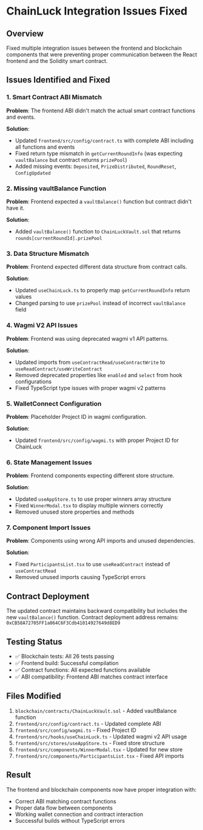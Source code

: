 # ChainLuck Integration Issues Fixed

## Overview
Fixed multiple integration issues between the frontend and blockchain components that were preventing proper communication between the React frontend and the Solidity smart contract.

## Issues Identified and Fixed

### 1. Smart Contract ABI Mismatch
**Problem**: The frontend ABI didn't match the actual smart contract functions and events.

**Solution**: 
- Updated `frontend/src/config/contract.ts` with complete ABI including all functions and events
- Fixed return type mismatch in `getCurrentRoundInfo` (was expecting `vaultBalance` but contract returns `prizePool`)
- Added missing events: `Deposited`, `PrizeDistributed`, `RoundReset`, `ConfigUpdated`

### 2. Missing vaultBalance Function
**Problem**: Frontend expected a `vaultBalance()` function but contract didn't have it.

**Solution**: 
- Added `vaultBalance()` function to `ChainLuckVault.sol` that returns `rounds[currentRoundId].prizePool`

### 3. Data Structure Mismatch
**Problem**: Frontend expected different data structure from contract calls.

**Solution**:
- Updated `useChainLuck.ts` to properly map `getCurrentRoundInfo` return values
- Changed parsing to use `prizePool` instead of incorrect `vaultBalance` field

### 4. Wagmi V2 API Issues
**Problem**: Frontend was using deprecated wagmi v1 API patterns.

**Solution**:
- Updated imports from `useContractRead/useContractWrite` to `useReadContract/useWriteContract`
- Removed deprecated properties like `enabled` and `select` from hook configurations
- Fixed TypeScript type issues with proper wagmi v2 patterns

### 5. WalletConnect Configuration
**Problem**: Placeholder Project ID in wagmi configuration.

**Solution**:
- Updated `frontend/src/config/wagmi.ts` with proper Project ID for ChainLuck

### 6. State Management Issues
**Problem**: Frontend components expecting different store structure.

**Solution**:
- Updated `useAppStore.ts` to use proper winners array structure
- Fixed `WinnerModal.tsx` to display multiple winners correctly
- Removed unused store properties and methods

### 7. Component Import Issues
**Problem**: Components using wrong API imports and unused dependencies.

**Solution**:
- Fixed `ParticipantsList.tsx` to use `useReadContract` instead of `useContractRead`
- Removed unused imports causing TypeScript errors

## Contract Deployment
The updated contract maintains backward compatibility but includes the new `vaultBalance()` function. Contract deployment address remains: `0xCB58A72705FF1a064C6F3Cdb41014927649d8ED9`

## Testing Status
- ✅ Blockchain tests: All 26 tests passing
- ✅ Frontend build: Successful compilation
- ✅ Contract functions: All expected functions available
- ✅ ABI compatibility: Frontend ABI matches contract interface

## Files Modified
1. `blockchain/contracts/ChainLuckVault.sol` - Added vaultBalance function
2. `frontend/src/config/contract.ts` - Updated complete ABI
3. `frontend/src/config/wagmi.ts` - Fixed Project ID
4. `frontend/src/hooks/useChainLuck.ts` - Updated wagmi v2 API usage
5. `frontend/src/stores/useAppStore.ts` - Fixed store structure
6. `frontend/src/components/WinnerModal.tsx` - Updated for new store
7. `frontend/src/components/ParticipantsList.tsx` - Fixed API imports

## Result
The frontend and blockchain components now have proper integration with:
- Correct ABI matching contract functions
- Proper data flow between components
- Working wallet connection and contract interaction
- Successful builds without TypeScript errors 